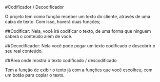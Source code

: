 #Codificador / Decodificador

O projeto tem como função receber um texto do cliente, através de uma caixa de texto. 
Com isso, haverá duas funções;

##Codificar:
   Nela, você irá codificar o texto, de uma forma que ninguém saberá o conteúdo além de você.

##Decodificador:
   Nela você pode pegar um texto codificado e descobrir o seu real conteúdo.

##Área onde mostra o texto codificado / descodificado

 Tem a função de exibir o texto já com a funções que você escolheu, com um botão para copiar o texto.
